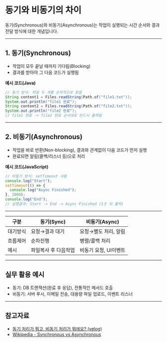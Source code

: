 # 동기와 비동기의 차이

동기(Synchronous)와 비동기(Asynchronous)는 작업이 실행되는 시간 순서와 결과 전달 방식에 대한 개념입니다.

---

## 1. 동기(Synchronous)
- 작업이 모두 끝날 때까지 기다림(Blocking)
- 결과를 받아야 그 다음 코드가 실행됨

**예시 코드(Java)**

```java
// 동기 방식: 파일 두 개를 순차적으로 읽음
String content1 = Files.readString(Path.of("file1.txt"));
System.out.println("file1 완료");
String content2 = Files.readString(Path.of("file2.txt"));
System.out.println("file2 완료");
// file1 완료 -> file2 완료 순서대로 반드시 출력됨
```

---

## 2. 비동기(Asynchronous)
- 작업을 바로 반환(Non-blocking), 결과와 관계없이 다음 코드가 먼저 실행
- 완료되면 알림(콜백/리스너 등)으로 처리

**예시 코드(JavaScript)**

```javascript
// 비동기 방식: setTimeout 사용
console.log("Start");
setTimeout(() => {
  console.log("Async Finished");
}, 1000);
console.log("End");
// 실행결과: Start -> End -> Async Finished (1초 뒤 출력)
```

---

| 구분     | 동기(Sync)          | 비동기(Async)           |
|----------|---------------------|-------------------------|
| 대기방식 | 요청→결과 대기      | 요청→별도 처리, 알림    |
| 흐름제어 | 순차진행            | 병렬/콜백 처리          |
| 예시     | 파일복사 후 다음작업 | 비동기 요청, UI이벤트   |

---

## 실무 활용 예시
- 동기: DB 트랜잭션(완료 후 응답), 전통적인 메서드 호출
- 비동기: 서버 푸시, 이메일 전송, 대용량 파일 업로드, 이벤트 리스너

---

## 참고자료
- [동기 처리가 뭐고, 비동기 처리가 뭐에요? (velog)](https://velog.io/@dev_choi/%EB%8F%99%EA%B8%B0%EC%B2%98%EB%A6%AC%EA%B0%80-%EB%AD%90%EA%B3%A0-%EB%B9%84%EB%8F%99%EA%B8%B0%EC%B2%98%EB%A6%AC%EA%B0%80-%EB%AD%90%EC%97%90%EC%9A%94)
- [Wikipedia - Synchronous vs Asynchronous](https://en.wikipedia.org/wiki/Asynchrony_(computer_programming))
